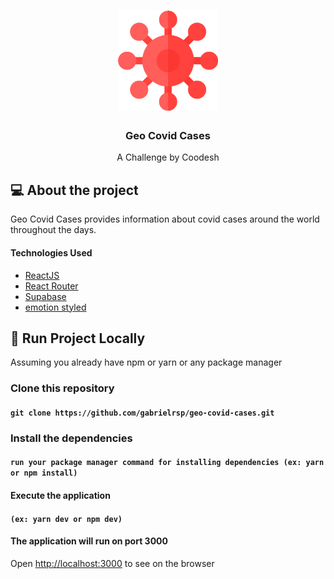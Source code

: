 <h1 align="center">
  <img src="/src/assets/virus-image.png" width="160px" />
</h1>

<h3 align="center">Geo Covid Cases</h3>

<p align="center">A Challenge by Coodesh</p>


## 💻 About the project

 Geo Covid Cases provides information about covid cases around the world throughout the days.

 #### Technologies Used 

  -  [ReactJS](https://reactjs.org/)
  -  [React Router](https://github.com/ReactTraining/react-router)
  -  [Supabase](https://supabase.com/)
  -  [emotion styled](https://emotion.sh/docs/styled/)

## 🔧 Run Project Locally

Assuming you already have npm or yarn or any package manager

### Clone this repository

#### `git clone https://github.com/gabrielrsp/geo-covid-cases.git`

### Install the dependencies

#### `run your package manager command for installing dependencies (ex: yarn or npm install)`

#### Execute the application 

#### `(ex: yarn dev or npm dev)`

#### The application will run on port 3000

Open [http://localhost:3000](http://localhost:3000) to see on the browser
